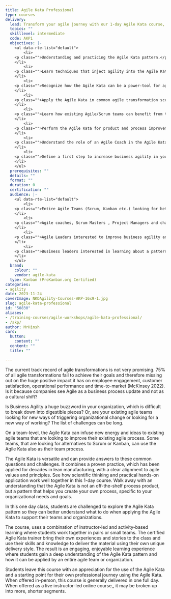 ```yaml
---
title: Agile Kata Professional
type: courses
delivery:
  lead: Transform your agile journey with our 1-day Agile Kata course, designed to overcome the common challenges in agile transformations. Learn through a mix of instructor-led and hands-on activities, tailoring the Agile Kata pattern to fit your team's unique needs and drive real organizational change.
  topics: ""
  skilllevel: intermediate
  code: AKP1
  objectives: |-
    <ul data-rte-list="default">
     	<li>
    <p class="">Understanding and practicing the Agile Kata pattern.</p>
    </li>
     	<li>
    <p class="">Learn techniques that inject agility into the Agile Kata.</p>
    </li>
     	<li>
    <p class="">Recognize how the Agile Kata can be a power-tool for agile transformations.</p>
    </li>
     	<li>
    <p class="">Apply the Agile Kata in common agile transformation scenarios.</p>
    </li>
     	<li>
    <p class="">Learn how existing Agile/Scrum teams can benefit from the Agile Kata.</p>
    </li>
     	<li>
    <p class="">Perform the Agile Kata for product and process improvements using a case study.</p>
    </li>
     	<li>
    <p class="">Understand the role of an Agile Coach in the Agile Kata.</p>
    </li>
     	<li>
    <p class="">Define a first step to increase business agility in your organization using the Agile Kata.</p>
    </li>
    </ul>
  prerequisites: ""
  details: ""
  format: ""
  duration: 0
  certification: ""
  audience: |-
    <ul data-rte-list="default">
     	<li>
    <p class="">Entire Agile Teams (Scrum, Kanban etc.) looking for better/alternative ways of working.</p>
    </li>
     	<li>
    <p class="">Agile coaches, Scrum Masters , Project Managers and change agents interested to introduce Agile Kata into teams and organizations.</p>
    </li>
     	<li>
    <p class="">Agile Leaders interested to improve business agility and agile culture.</p>
    </li>
     	<li>
    <p class="">Business leaders interested in learning about a pattern to increase business agility</p>
    </li>
    </ul>
  brand:
    colour: ""
    vendor: agile-kata
  type: Kanban (ProKanban.org Certified)
categories:
- agility
date: 2023-11-24
coverImage: NKDAgility-Courses-AKP-16x9-1.jpg
slug: agile-kata-professional
id: "50830"
aliases:
- /training-courses/agile-workshops/agile-kata-professional/
- /akp/
author: MrHinsh
card:
  button:
    content: ""
  content: ""
  title: ""

---
```


















The current track record of agile transformations is not very promising. 75% of all agile transformations fail to achieve their goals and therefore missing out on the huge positive impact it has on employee engagement, customer satisfaction, operational performance and time-to-market (McKinsey 2022). Is it because companies see Agile as a business process update and not as a cultural shift?

Is Business Agility a huge buzzword in your organization, which is difficult to break down into digestible pieces? Or, are your existing agile teams looking for new ways of triggering organizational change or looking for a new way of working? The list of challenges can be long.

On a team-level, the Agile Kata can infuse new energy and ideas to existing agile teams that are looking to improve their existing agile process. Some teams, that are looking for alternatives to Scrum or Kanban, can use the Agile Kata also as their team process.

The Agile Kata is versatile and can provide answers to these common questions and challenges. It combines a proven practice, which has been applied for decades in lean manufacturing, with a clear alignment to agile values and principles. See how scientific thinking and practical hands-on application work well together in this 1-day course. Walk away with an understanding that the Agile Kata is not an off-the-shelf process product, but a pattern that helps you create your own process, specific to your organizational needs and goals.

In this one day class, students are challenged to explore the Agile Kata pattern so they can better understand what to do when applying the Agile Kata to support their teams and organizations.

The course, uses a combination of instructor-led and activity-based learning where students work together in pairs or small teams. The certified Agile Kata trainer bring their own experiences and stories to the class and use their skills and knowledge to deliver the material using their own unique delivery style. The result is an engaging, enjoyable learning experience where students gain a deep understanding of the Agile Kata pattern and how it can be applied by an entire agile team or organization.

Students leave this course with an appreciation for the use of the Agile Kata and a starting point for their own professional journey using the Agile Kata. When offered in-person, this course is generally delivered in one full day. When offered as a live instructor-led online course,, it may be broken up into more, shorter segments.

















